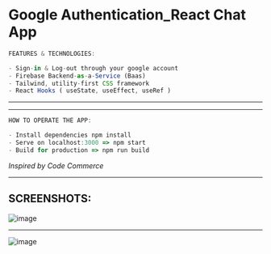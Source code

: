 # Google Authentication_React Chat App


```ts
FEATURES & TECHNOLOGIES:

- Sign-in & Log-out through your google account
- Firebase Backend-as-a-Service (Baas)
- Tailwind, utility-first CSS framework
- React Hooks ( useState, useEffect, useRef )

```

<hr>

<hr>


```ts
HOW TO OPERATE THE APP:

- Install dependencies npm install
- Serve on localhost:3000 => npm start
- Build for production => npm run build

```

*Inspired by Code Commerce*

<hr>

## SCREENSHOTS:

![image](https://user-images.githubusercontent.com/90147636/190183478-0b3c77a3-f291-4b34-b1c0-919cafda8958.png)

<hr>

![image](https://user-images.githubusercontent.com/90147636/190183513-45be51b0-2d77-42db-9b5a-9ba72eea98f5.png)
